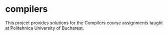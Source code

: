 # compilers
This project provides solutions for the Compilers course assignments taught at Politehnica University of Bucharest.
